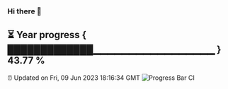 ### Hi there 👋
⏳ Year progress { █████████████▁▁▁▁▁▁▁▁▁▁▁▁▁▁▁▁▁ } 43.77 %
---
⏰ Updated on Fri, 09 Jun 2023 18:16:34 GMT
![Progress Bar CI](https://github.com/liununu/liununu/workflows/Progress%20Bar%20CI/badge.svg)
